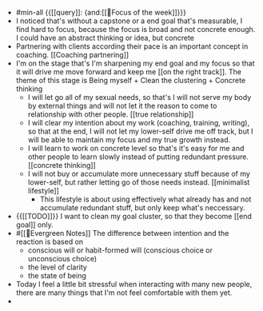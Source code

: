 - #min-all {{[[query]]: {and:[[🎯Focus of the week]]}}}
- I noticed that's without a capstone or a end goal that's measurable, I find hard to focus, because the focus is broad and not concrete enough. I could have an abstract thinking or idea, but concrete 
- Partnering with clients according their pace is an important concept in coaching. [[Coaching partnering]]
- I'm on the stage that's I'm sharpening my end goal and my focus so that it will drive me move forward and keep me [[on the right track]]. The theme of this stage is Being myself + Clean the clustering + Concrete thinking 
    - I will let go all of my sexual needs, so that's I will not serve my body by external things and will not let it the reason to come to relationship with other people. [[true relationship]]
    - I will clear my intention about my work (coaching, training, writing), so that at the end, I will not let my lower-self drive me off track, but I will be able to maintain my focus and my true growth instead. 
    - I will learn to work on concrete level so that's it's easy for me and other people to learn slowly instead of putting redundant pressure. [[concrete thinking]]
    - I will not buy or accumulate more unnecessary stuff because of my lower-self, but rather letting go of those needs instead. [[minimalist lifestyle]]
        - This lifestyle is about using effectively what already has and not accumulate redundant stuff, but only keep what's neccessary.
- {{[[TODO]]}} I want to clean my goal cluster, so that they become [[end goal]] only.
- #[[🌲Evergreen Notes]] The difference between intention and the reaction is based on
    - conscious will or habit-formed will (conscious choice or unconscious choice)
    - the level of clarity
    - the state of being 
- Today I feel a little bit stressful when interacting with many new people, there are many things that I'm not feel comfortable with them yet. 
- 
